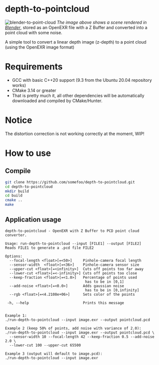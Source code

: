 # depth-to-pointcloud
![blender-to-point-cloud](https://user-images.githubusercontent.com/50917034/130279207-4d3ee733-a2da-4a83-9750-9b38b9a99cc0.jpg)
*The image above shows a scene rendered in [Blender](https://www.blender.org/)*, stored as an OpenEXR file with a Z Buffer and converted into a point cloud with some noise.

A simple tool to convert a linear depth image (z-depth) to a point cloud (using the OpenEXR image format)

# Requirements
* GCC with basic C++20 support (9.3 from the Ubuntu 20.04 repository works)
* CMake 3.14 or greater
* That is pretty much it, all other dependencies will be automatically downloaded and compiled by CMake/Hunter.

# Notice
The distortion correction is not working correctly at the moment, WIP! 


# How to use
## Compile
``` bash
git clone https://github.com/somefoo/depth-to-pointcloud.git
cd depth-to-pointcloud
mkdir build
cd build
cmake ..
make
```
## Application usage
```
depth-to-pointcloud - OpenEXR with Z Buffer to PCD point cloud converter.

Usage: run-depth-to-pointcloud --input [FILE1] --output [FILE2]
Reads FILE1 to generate a .pcd file FILE2

Options: 
  --focal-length <float>[=<50>]     Pinhole-camera focal length
  --sensor-width  <float>[=<36>]    Pinhole-camera sensor size
  --upper-cut <float>[=<infinity>]  Cuts off points too far away
  --lower-cut <float>[=<-infinity>] Cuts off points too close
  --keep-fraction <float>[=<1.0>]   Percentage of points used
                                     has to be in [0,1]
  --add-noise <float>[=<0.0>]       Adds gaussian noise
                                     has to be in [0,infinity]
  --rgb <float>[=<4.2108e+06>]      Sets color of the points

 -h, --help                         Prints this message


Example 1:
./run-depth-to-pointcloud --input image.exr --output pointcloud.pcd

Example 2 (keep 50% of points, add noise with variance of 2.0):
./run-depth-to-pointcloud --input image.exr --output pointcloud.pcd \
  --sensor-width 10 --focal-length 42 --keep-fraction 0.5 --add-noise 2.0 \
  --lower-cut 100 --upper-cut 65500 

Example 3 (output will default to image.pcd):
./run-depth-to-pointcloud --input image.exr

```

